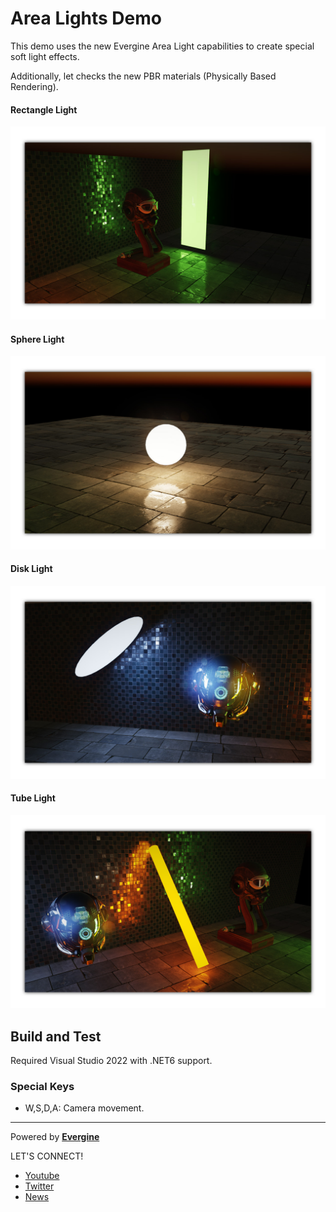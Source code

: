 # Area Lights Demo

This demo uses the new Evergine Area Light capabilities to create special soft light effects.

Additionally, let checks the new PBR materials (Physically Based Rendering).

#### Rectangle Light
![alt Screenshot0](Screenshots/RectangleLight.jpg)
#### Sphere Light
![alt Screenshot0](Screenshots/SphereLight.jpg)
#### Disk Light
![alt Screenshot0](Screenshots/DiskLight.jpg)
#### Tube Light
![alt Screenshot0](Screenshots/TubeLight.jpg)

## Build and Test

Required Visual Studio 2022 with .NET6 support.

### Special Keys
 * W,S,D,A: Camera movement.
 
----
Powered by **[Evergine](http://www.evergine.com)**

LET'S CONNECT!

- [Youtube](https://www.youtube.com/channel/UCpA-X92rxM0OuywdVcir9mA)
- [Twitter](https://twitter.com/EvergineTeam)
- [News](https://evergine.com/news/)
